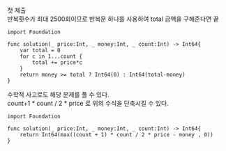 첫 제출   
반복횟수가 최대 2500회이므로 반복문 하나를 사용하여 total 금액을 구해준다면 끝   
```
import Foundation

func solution(_ price:Int, _ money:Int, _ count:Int) -> Int64{
    var total = 0
    for c in 1...count {
        total += price*c
    }
    return money >= total ? Int64(0) : Int64(total-money)
}
```

수학적 사고로도 해당 문제를 풀 수 있다.   
count+1 * count / 2 * price 로 위의 수식을 단축시킬 수 있다.   
```
import Foundation

func solution(_ price:Int, _ money:Int, _ count:Int) -> Int64{
    return Int64(max((count + 1) * count / 2 * price - money , 0))
}
```
